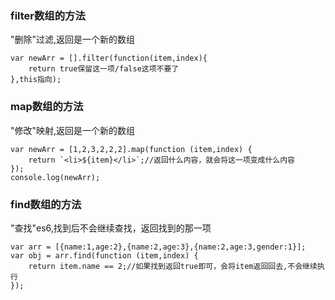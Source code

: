 ### filter数组的方法
"删除"过滤,返回是一个新的数组
```
var newArr = [].filter(function(item,index){
    return true保留这一项/false这项不要了
},this指向);
```
### map数组的方法
"修改"映射,返回是一个新的数组
```
var newArr = [1,2,3,2,2,2].map(function (item,index) {
    return `<li>${item}</li>`;//返回什么内容，就会将这一项变成什么内容
});
console.log(newArr);
```
### find数组的方法
"查找"es6,找到后不会继续查找，返回找到的那一项
```
var arr = [{name:1,age:2},{name:2,age:3},{name:2,age:3,gender:1}];
var obj = arr.find(function (item,index) {
    return item.name == 2;//如果找到返回true即可，会将item返回回去,不会继续执行
});
```